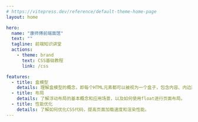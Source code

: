 ```yaml
---
# https://vitepress.dev/reference/default-theme-home-page
layout: home

hero:
  name: "康师傅前端面馆"
  text: ""
  tagline: 前端知识讲堂
  actions:
    - theme: brand
      text: CSS基础教程
      link: /css

features:
  - title: 盒模型
    details: 理解盒模型的概念，即每个HTML元素都可以被视为一个盒子，包含内容、内边距、边框和外边距。
  - title: 布局
    details: 了解浮动布局的基本概念和应用场景，以及如何使用float进行页面布局。
  - title: 性能优化
    details: 了解如何优化CSS代码，提高页面加载速度和渲染性能。
---
```


